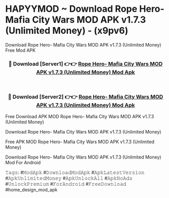 # HAPYYMOD ~ Download Rope Hero- Mafia City Wars MOD APK v1.7.3 (Unlimited Money) - (x9pv6)
Download Rope Hero- Mafia City Wars MOD APK v1.7.3 (Unlimited Money) Free Mod APK

<div align="center">
<h3>🔴 Download [Server1] 👉👉 <a href="https://apk-comot.site?title=Rope_Hero-_Mafia_City_Wars_MOD_APK_v1.7.3_(Unlimited_Money)">Rope Hero- Mafia City Wars MOD APK v1.7.3 (Unlimited Money) Mod Apk</a></h3><br>

<h3>🔴 Download [Server2] 👉👉 <a href="https://apk-comot.site?title=Rope_Hero-_Mafia_City_Wars_MOD_APK_v1.7.3_(Unlimited_Money)">Rope Hero- Mafia City Wars MOD APK v1.7.3 (Unlimited Money) Mod Apk</a></h3>
</div>


Free Download APK MOD Rope Hero- Mafia City Wars MOD APK v1.7.3 (Unlimited Money)

Download Rope Hero- Mafia City Wars MOD APK v1.7.3 (Unlimited Money) 

Free APK MOD Rope Hero- Mafia City Wars MOD APK v1.7.3 (Unlimited Money) 

Download Rope Hero- Mafia City Wars MOD APK v1.7.3 (Unlimited Money) Mod For Android

𝚃𝚊𝚐𝚜: #𝙼𝚘𝚍𝙰𝚙𝚔 #𝙳𝚘𝚠𝚗𝚕𝚘𝚊𝚍𝙼𝚘𝚍𝙰𝚙𝚔 #𝙰𝚙𝚔𝙻𝚊𝚝𝚎𝚜𝚝𝚅𝚎𝚛𝚜𝚒𝚘𝚗 #𝙰𝚙𝚔𝚄𝚗𝚕𝚒𝚖𝚒𝚝𝚎𝚍𝙼𝚘𝚗𝚎𝚢 #𝙰𝚙𝚔𝚄𝚗𝚕𝚘𝚌𝚔𝙰𝚕𝚕 #𝙰𝚙𝚔𝙽𝚘𝙰𝚍𝚜 #𝚄𝚗𝚕𝚘𝚌𝚔𝙿𝚛𝚎𝚖𝚒𝚞𝚖 #𝙵𝚘𝚛𝙰𝚗𝚍𝚛𝚘𝚒𝚍 #𝙵𝚛𝚎𝚎𝙳𝚘𝚠𝚗𝚕𝚘𝚊𝚍 #home_design_mod_apk